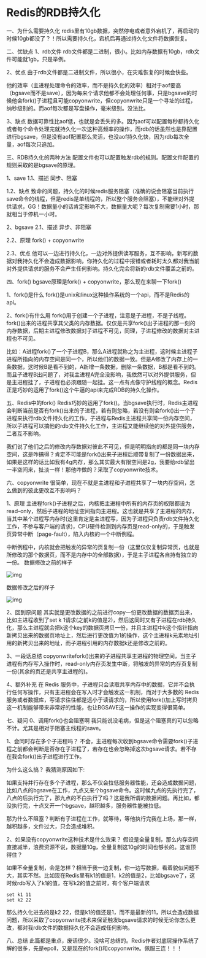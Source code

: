 # Redis的RDB持久化

一、为什么需要持久化
redis里有10gb数据，突然停电或者意外宕机了，再启动的时候10gb都没了？！所以需要持久化，宕机后再通过持久化文件将数据恢复。

二、优缺点
1、rdb文件
rdb文件都是二进制，很小。比如内存数据有10gb，rdb文件可能就1gb，只是举例。

2、优点
由于rdb文件都是二进制文件，所以很小，在灾难恢复的时候会快些。

他的效率（主进程处理命令的效率，而不是持久化的效率）相对于aof要高（bgsave而不是save），因为每来个请求他都不会处理任何事，只是bgsave的时候他会fork()子进程且可能copyonwrite，但copyonwrite只是一个寻址的过程，纳秒级别的。而aof每次都是写盘操作，毫米级别。没法比。

3、缺点
数据可靠性比aof低，也就是会丢失的多。因为aof可以配置每秒都持久化或者每个命令处理完就持久化一次这种高频率的操作，而rdb的话虽然也是靠配置进行bgsave，但是没有aof配置那么灵活，也没aof持久化快，因为rdb每次全量，aof每次只追加。

三、RDB持久化的两种方法
配置文件也可以配置触发rdb的规则。配置文件配置的规则采取的是bgsave的原理。

1、save
1.1、描述
同步、阻塞

1.2、缺点
致命的问题，持久化的时候redis服务阻塞（准确的说会阻塞当前执行save命令的线程，但是redis是单线程的，所以整个服务会阻塞），不能继对外提供请求，GG！数据量小的话肯定影响不大，数据量大呢？每次复制需要1小时，那就相当于停机一小时。

2、bgsave
2.1、描述
异步、非阻塞

2.2、原理
fork() + copyonwrite

2.3、优点
他可以一边进行持久化，一边对外提供读写服务，互不影响，新写的数据对我持久化不会造成数据影响，你持久化的过程中报错或者耗时太久都对我当前对外提供请求的服务不会产生任何影响。持久化完会将新的rdb文件覆盖之前的。

四、fork()
bgsave原理是fork() + copyonwrite，那么现在来聊一下fork()

1、fork()是什么
fork()是unix和linux这种操作系统的一个api，而不是Redis的api。

2、fork()有什么用
fork()用于创建一个子进程，注意是子进程，不是子线程。fork()出来的进程共享其父类的内存数据。仅仅是共享fork()出子进程的那一刻的内存数据，后期主进程修改数据对子进程不可见，同理，子进程修改的数据对主进程也不可见。

比如：A进程fork()了一个子进程B，那么A进程就称之为主进程，这时候主进程子进程所指向的内存空间是同一个，所以他们的数据一致。但是A修改了内存上的一条数据，这时候B是看不到的，A新增一条数据，删除一条数据，B都是看不到的。而且子进程B出问题了，对我主进程A完全没影响，我依然可以对外提供服务，但是主进程挂了，子进程也必须跟随一起挂。这一点有点像守护线程的概念。Redis正是巧妙的运用了fork()这个牛逼的api来完成RDB的持久化操作。

五、Redis中的fork()
Redis巧妙的运用了fork()。当bgsave执行时，Redis主进程会判断当前是否有fork()出来的子进程，若有则忽略，若没有则会fork()出一个子进程来执行rdb文件持久化的工作，子进程与Redis主进程共享同一份内存空间，所以子进程可以搞他的rdb文件持久化工作，主进程又能继续他的对外提供服务，二者互不影响。

我们说了他们之后的修改内存数据对彼此不可见，但是明明指向的都是同一块内存空间，这是咋搞得？肯定不可能是fork()出来子进程后顺带复制了一份数据出来，如果是这样的话比如我有4g内存，那么其实最大有限空间是2g，我要给rdb留出一半空间来，扯淡一样！那他咋做的？采取了copyonwrite技术。

六、copyonwrite
很简单，现在不就是主进程和子进程共享了一块内存空间，怎么做到的彼此更改互不影响吗？

1、原理
主进程fork()子进程之后，内核把主进程中所有的内存页的权限都设为read-only，然后子进程的地址空间指向主进程。这也就是共享了主进程的内存，当其中某个进程写内存时(这里肯定是主进程写，因为子进程只负责rdb文件持久化工作，不参与客户端的请求)，CPU硬件检测到内存页是read-only的，于是触发页异常中断（page-fault），陷入内核的一个中断例程。

中断例程中，内核就会把触发的异常的页复制一份（这里仅仅复制异常页，也就是所修改的那个数据页，而不是内存中的全部数据），于是主子进程各自持有独立的一份。
数据修改之前的样子

![img](D:\www\Snail\Go-Interview\Redis\images\redisrdbformat,png)


数据修改之后的样子

![img](D:\www\Snail\Go-Interview\Redis\images\redisrdbformat2,png)

2、回到原问题
其实就是更改数据的之前进行copy一份更改数据的数据页出来，比如主进程收到了set k 1请求(之前k的值是2)，然后这同时又有子进程在rdb持久化，那么主进程就会把k这个key的数据页拷贝一份，并且主进程中k这个指针指向新拷贝出来的数据页地址上，然后进行更改值为1的操作，这个主进程k元素地址引用的新拷贝出来的地址，而子进程引用的内存数据k还是修改之前的。

3、一段话总结
copyonwritefork()出来的子进程共享主进程的物理空间，当主子进程有内存写入操作时，read-only内存页发生中断，将触发的异常的内存页复制一份(其余的页还是共享主进程的)。

4、额外补充
在 Redis 服务中，子进程只会读取共享内存中的数据，它并不会执行任何写操作，只有主进程会在写入时才会触发这一机制，而对于大多数的 Redis 服务或者数据库，写请求往往都是远小于读请求的，所以使用fork()加上写时拷贝这一机制能够带来非常好的性能，也让BGSAVE这一操作的实现变得很简单。

七、疑问
0、调用fork()也会阻塞啊
我只能说没毛病，但是这个阻塞真的可以忽略不计。尤其是相对于阻塞主线程的save。

1、会同时存在多个子进程吗？
不会，主进程每次收到bgsave命令需要fork()子进程之前都会判断是否存在子进程了，若存在也会忽略掉这次bgsave请求。若不存在我会fork()出子进程进行工作。

为什么这么搞？
我猜测原因如下:

如果支持并行存在多个子进程，那么不仅会拉低服务器性能，还会造成数据问题，比如八点的bgsave在工作，九点又来个bgsave命令。这时候九点的先执行完了，八点的后执行完了，那九点的不白执行了吗？这是我所谓的数据问题。再比如，都没执行完，十点又开一个bgsave，越积越多，服务器性能被拉低。

那为什么不阻塞？判断有子进程在工作，就等待，等他执行完我在上场，那一样，越积越多，文件过大，只会造成堆积。

2、如果没有copyonwrite这种技术是什么效果？
假设是全量复制，那么内存空间直接减半，浪费资源不说，数据量10g，全量复制这10g的时间也够长的。这谁顶得住？

如果不全量复制，会是怎样？相当于我一边复制，你一边写数据，看着貌似问题不大，其实不然。比如现在Redis里有k1的值是1，k2的值是2，比如bgsave了，这时候rdb写入了k1的值，在写k2的值之前时，有个客户端请求

```
set k1 11 
set k2 22
```


那么持久化进去的是k2 22，但是k1的值还是1，而不是最新的11，所以会造成数据问题，所以采取了copyonwrite技术来保证触发bgsave请求的时候无论你怎么更改，都对我rdb文件的数据持久化不会造成任何影响。

八、总结
此篇都是重点，废话很少。没啥可总结的。Redis作者对底层操作系统了解的很多，先是epoll，又是现在的fork()和copyonwrite。佩服三连！！！
